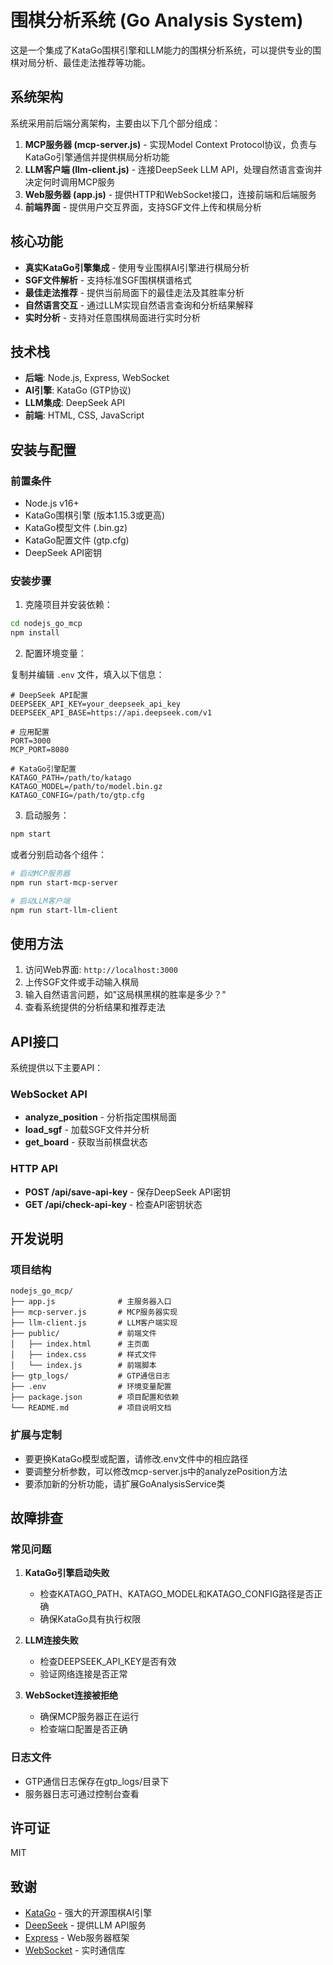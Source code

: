 # 围棋分析系统 (Go Analysis System)

这是一个集成了KataGo围棋引擎和LLM能力的围棋分析系统，可以提供专业的围棋对局分析、最佳走法推荐等功能。

## 系统架构

系统采用前后端分离架构，主要由以下几个部分组成：

1. **MCP服务器 (mcp-server.js)** - 实现Model Context Protocol协议，负责与KataGo引擎通信并提供棋局分析功能
2. **LLM客户端 (llm-client.js)** - 连接DeepSeek LLM API，处理自然语言查询并决定何时调用MCP服务
3. **Web服务器 (app.js)** - 提供HTTP和WebSocket接口，连接前端和后端服务
4. **前端界面** - 提供用户交互界面，支持SGF文件上传和棋局分析

## 核心功能

- **真实KataGo引擎集成** - 使用专业围棋AI引擎进行棋局分析
- **SGF文件解析** - 支持标准SGF围棋棋谱格式
- **最佳走法推荐** - 提供当前局面下的最佳走法及其胜率分析
- **自然语言交互** - 通过LLM实现自然语言查询和分析结果解释
- **实时分析** - 支持对任意围棋局面进行实时分析

## 技术栈

- **后端**: Node.js, Express, WebSocket
- **AI引擎**: KataGo (GTP协议)
- **LLM集成**: DeepSeek API
- **前端**: HTML, CSS, JavaScript

## 安装与配置

### 前置条件

- Node.js v16+
- KataGo围棋引擎 (版本1.15.3或更高)
- KataGo模型文件 (.bin.gz)
- KataGo配置文件 (gtp.cfg)
- DeepSeek API密钥

### 安装步骤

1. 克隆项目并安装依赖：

```bash
cd nodejs_go_mcp
npm install
```

2. 配置环境变量：

复制并编辑 `.env` 文件，填入以下信息：

```
# DeepSeek API配置
DEEPSEEK_API_KEY=your_deepseek_api_key
DEEPSEEK_API_BASE=https://api.deepseek.com/v1

# 应用配置
PORT=3000
MCP_PORT=8080

# KataGo引擎配置
KATAGO_PATH=/path/to/katago
KATAGO_MODEL=/path/to/model.bin.gz
KATAGO_CONFIG=/path/to/gtp.cfg
```

3. 启动服务：

```bash
npm start
```

或者分别启动各个组件：

```bash
# 启动MCP服务器
npm run start-mcp-server

# 启动LLM客户端
npm run start-llm-client
```

## 使用方法

1. 访问Web界面: `http://localhost:3000`
2. 上传SGF文件或手动输入棋局
3. 输入自然语言问题，如"这局棋黑棋的胜率是多少？"
4. 查看系统提供的分析结果和推荐走法

## API接口

系统提供以下主要API：

### WebSocket API

- **analyze_position** - 分析指定围棋局面
- **load_sgf** - 加载SGF文件并分析
- **get_board** - 获取当前棋盘状态

### HTTP API

- **POST /api/save-api-key** - 保存DeepSeek API密钥
- **GET /api/check-api-key** - 检查API密钥状态

## 开发说明

### 项目结构

```
nodejs_go_mcp/
├── app.js              # 主服务器入口
├── mcp-server.js       # MCP服务器实现
├── llm-client.js       # LLM客户端实现
├── public/             # 前端文件
│   ├── index.html      # 主页面
│   ├── index.css       # 样式文件
│   └── index.js        # 前端脚本
├── gtp_logs/           # GTP通信日志
├── .env                # 环境变量配置
├── package.json        # 项目配置和依赖
└── README.md           # 项目说明文档
```

### 扩展与定制

- 要更换KataGo模型或配置，请修改.env文件中的相应路径
- 要调整分析参数，可以修改mcp-server.js中的analyzePosition方法
- 要添加新的分析功能，请扩展GoAnalysisService类

## 故障排查

### 常见问题

1. **KataGo引擎启动失败**
   - 检查KATAGO_PATH、KATAGO_MODEL和KATAGO_CONFIG路径是否正确
   - 确保KataGo具有执行权限

2. **LLM连接失败**
   - 检查DEEPSEEK_API_KEY是否有效
   - 验证网络连接是否正常

3. **WebSocket连接被拒绝**
   - 确保MCP服务器正在运行
   - 检查端口配置是否正确

### 日志文件

- GTP通信日志保存在gtp_logs/目录下
- 服务器日志可通过控制台查看

## 许可证

MIT

## 致谢

- [KataGo](https://github.com/lightvector/KataGo) - 强大的开源围棋AI引擎
- [DeepSeek](https://deepseek.com/) - 提供LLM API服务
- [Express](https://expressjs.com/) - Web服务器框架
- [WebSocket](https://github.com/websockets/ws) - 实时通信库